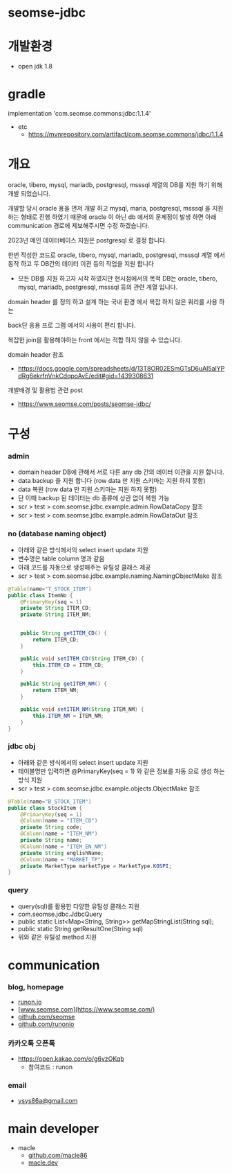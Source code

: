 # seomse-jdbc

# 개발환경
- open jdk 1.8


# gradle
implementation 'com.seomse.commons:jdbc:1.1.4'
- etc
    - https://mvnrepository.com/artifact/com.seomse.commons/jdbc/1.1.4

# 개요
oracle, tibero, mysql, mariadb, postgresql, msssql 계열의 DB를 지원 하기 위해 개발 되었습니다.

개발할 당시 oracle 용을 먼저 개발 하고 mysql, maria, postgresql, msssql 을 지원하는 형태로 진행 하였기 때문에 oracle 이 아닌 db 에서의 문제점이 발생 하면 아래 communication 경로에 제보해주시면 수정 하겠습니다.

2023년 메인 데이터베이스 지원은 postgresql 로 결정 합니다.
 
한번 작성한 코드로 oracle, tibero, mysql, mariadb, postgresql, msssql 계열 에서 동작 하고 두 DB간의 데이터 이관 등의 작업을 지원 합니다 
 - 모든 DB를 지원 하고자 시작 하였지만 현시점에서의 목적 DB는 oracle, tibero, mysql, mariadb, postgresql, msssql 등의 관련 계열 입니다.

domain header 를 정의 하고 설계 하는 국내 환경 에서 복잡 하지 않은 쿼리를 사용 하는 

back단 응용 프로 그램 에서의 사용이 편리 합니다.

복잡한 join을 활용해야하는 front 에서는 적합 하지 않을 수 있습니다.

domain header 참조
- https://docs.google.com/spreadsheets/d/13T8OR02ESmGTsD6uAI5alYPdRg6ekrfnVnkCdqpoAvE/edit#gid=1439308631

개발배경 및 활용법 관련 post
 - https://www.seomse.com/posts/seomse-jdbc/

# 구성
### admin 
- domain header DB에 관해서 서로 다른 any db 간의 데이터 이관을 지원 합니다.
- data backup 을 지원 합니다 (row data 만 지원 스키마는 지원 하지 못함)
- data 복원 (row data 만 지원 스키마는 지원 하지 못함)
- 단 이때 backup 된 데이터는 db 종류에 상관 없이 복원 가능
- scr > test > com.seomse.jdbc.example.admin.RowDataCopy 참조
- scr > test > com.seomse.jdbc.example.admin.RowDataOut 참조


### no (database naming object)
- 아래와 같은 방식에서의 select insert update 지원
- 변수명은 table column 명과 같음
- 아래 코드를 자동으로 생성해주는 유틸성 클래스 제공
- scr > test > com.seomse.jdbc.example.naming.NamingObjectMake 참조

```java
@Table(name="T_STOCK_ITEM")
public class ItemNo {
	@PrimaryKey(seq = 1)
	private String ITEM_CD;
	private String ITEM_NM;


	public String getITEM_CD() {
		return ITEM_CD;
	}

	public void setITEM_CD(String ITEM_CD) {
		this.ITEM_CD = ITEM_CD;
	}

	public String getITEM_NM() {
		return ITEM_NM;
	}

	public void setITEM_NM(String ITEM_NM) {
		this.ITEM_NM = ITEM_NM;
	}
}
```

### jdbc obj

- 아래와 같은 방식에서의 select insert update 지원
- 테이블명만 입력하면 @PrimaryKey(seq = 1) 와 같은 정보를 자동 으로 생성 하는 방식 지원
- scr > test > com.seomse.jdbc.example.objects.ObjectMake 참조
```java
@Table(name="B_STOCK_ITEM")
public class StockItem {
    @PrimaryKey(seq = 1)
    @Column(name = "ITEM_CD")
    private String code;
    @Column(name = "ITEM_NM")
    private String name;
    @Column(name = "ITEM_EN_NM")
    private String englishName;
    @Column(name = "MARKET_TP")
    private MarketType marketType = MarketType.KOSPI;
}
```

### query
- query(sql)를 활용한 다양한 유틸성 클래스 지원 
- com.seomse.jdbc.JdbcQuery
- public static List<Map<String, String>> getMapStringList(String sql);
- public static String getResultOne(String sql)
- 위와 같은 유틸성 method 지원




# communication
### blog, homepage
- [runon.io](https://runon.io)
- [www.seomse.com](https://www.seomse.com/)
- [github.com/seomse](https://github.com/seomse)
- [github.com/runonio](https://github.com/runonio)

### 카카오톡 오픈톡
 - https://open.kakao.com/o/g6vzOKqb
   - 참여코드 : runon

### email
 - ysys86a@gmail.com


# main developer
- macle
    -  [github.com/macle86](https://github.com/macle86)
    -  [macle.dev](https://macle.dev)